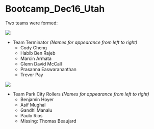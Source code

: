 # Bootcamp_Dec16_Utah


Two teams were formed:


![](img/TeamTerminator.JPG)

* Team Terminator
 _(Names for appearance from left to right)_
  * Cody Cheng
  * Habib Ben Rajeb
  * Marcin Armata
  * Glenn David McCall
  * Prasanna Easwarananthan
  * Trevor Pay

![](img/TeamParkCityRollers.JPG)

* Team Park City Rollers
 _(Names for appearance from left to right)_
  * Benjamin Hoyer
  * Asif Mughal
  * Gandhi Manalu
  * Paulo Rios
  * Missing: Thomas Beaujard
